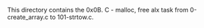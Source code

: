This directory contains the 
0x0B. C - malloc, free alx
task from 0-create_array.c to
101-strtow.c.
